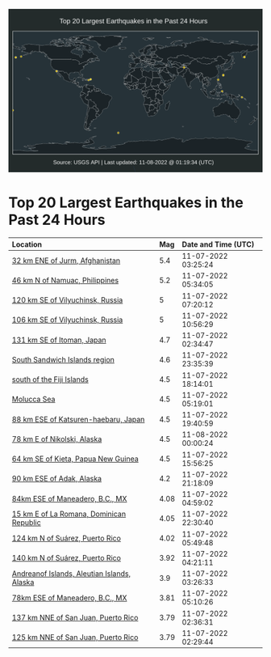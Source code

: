 ![Map](./map.png)

# Top 20 Largest Earthquakes in the Past 24 Hours

| Location | Mag | Date and Time (UTC) |
|:---|:---|:---|
| [32 km ENE of Jurm, Afghanistan](https://earthquake.usgs.gov/earthquakes/eventpage/us7000imzu) | 5.4 | 11-07-2022 03:25:24 |
| [46 km N of Namuac, Philippines](https://earthquake.usgs.gov/earthquakes/eventpage/us7000in0d) | 5.2 | 11-07-2022 05:34:05 |
| [120 km SE of Vilyuchinsk, Russia](https://earthquake.usgs.gov/earthquakes/eventpage/us7000in0r) | 5 | 11-07-2022 07:20:12 |
| [106 km SE of Vilyuchinsk, Russia](https://earthquake.usgs.gov/earthquakes/eventpage/us7000in1z) | 5 | 11-07-2022 10:56:29 |
| [131 km SE of Itoman, Japan](https://earthquake.usgs.gov/earthquakes/eventpage/us7000imzm) | 4.7 | 11-07-2022 02:34:47 |
| [South Sandwich Islands region](https://earthquake.usgs.gov/earthquakes/eventpage/us7000in6u) | 4.6 | 11-07-2022 23:35:39 |
| [south of the Fiji Islands](https://earthquake.usgs.gov/earthquakes/eventpage/us7000in4t) | 4.5 | 11-07-2022 18:14:01 |
| [Molucca Sea](https://earthquake.usgs.gov/earthquakes/eventpage/us7000in0b) | 4.5 | 11-07-2022 05:19:01 |
| [88 km ESE of Katsuren-haebaru, Japan](https://earthquake.usgs.gov/earthquakes/eventpage/us7000in5e) | 4.5 | 11-07-2022 19:40:59 |
| [78 km E of Nikolski, Alaska](https://earthquake.usgs.gov/earthquakes/eventpage/us7000in6y) | 4.5 | 11-08-2022 00:00:24 |
| [64 km SE of Kieta, Papua New Guinea](https://earthquake.usgs.gov/earthquakes/eventpage/us7000in31) | 4.5 | 11-07-2022 15:56:25 |
| [90 km ESE of Adak, Alaska](https://earthquake.usgs.gov/earthquakes/eventpage/us7000in64) | 4.2 | 11-07-2022 21:18:09 |
| [84km ESE of Maneadero, B.C., MX](https://earthquake.usgs.gov/earthquakes/eventpage/ci40129847) | 4.08 | 11-07-2022 04:59:02 |
| [15 km E of La Romana, Dominican Republic](https://earthquake.usgs.gov/earthquakes/eventpage/pr2022311007) | 4.05 | 11-07-2022 22:30:40 |
| [124 km N of Suárez, Puerto Rico](https://earthquake.usgs.gov/earthquakes/eventpage/pr2022311003) | 4.02 | 11-07-2022 05:49:48 |
| [140 km N of Suárez, Puerto Rico](https://earthquake.usgs.gov/earthquakes/eventpage/pr2022311002) | 3.92 | 11-07-2022 04:21:11 |
| [Andreanof Islands, Aleutian Islands, Alaska](https://earthquake.usgs.gov/earthquakes/eventpage/us7000in4s) | 3.9 | 11-07-2022 03:26:33 |
| [78km ESE of Maneadero, B.C., MX](https://earthquake.usgs.gov/earthquakes/eventpage/ci40129871) | 3.81 | 11-07-2022 05:10:26 |
| [137 km NNE of San Juan, Puerto Rico](https://earthquake.usgs.gov/earthquakes/eventpage/pr2022311001) | 3.79 | 11-07-2022 02:36:31 |
| [125 km NNE of San Juan, Puerto Rico](https://earthquake.usgs.gov/earthquakes/eventpage/pr2022311000) | 3.79 | 11-07-2022 02:29:44 |
